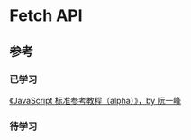 # Fetch API

## 参考
### 已学习
[《JavaScript 标准参考教程（alpha）》，by 阮一峰](http://javascript.ruanyifeng.com/bom/ajax.html)

### 待学习

